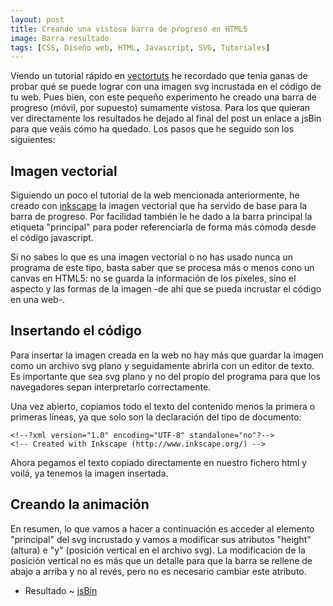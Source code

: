 ```yaml
---
layout: post
title: Creando una vistosa barra de progreso en HTML5
image: Barra resultado
tags: [CSS, Diseño web, HTML, Javascript, SVG, Tutoriales]
---
```


Viendo un tutorial rápido en [vectortuts](http://vector.tutsplus.com/tutorials/tools-tips/quick-tip-create-a-modern-volume-bar-with-adobe-illustrator/) he recordado que tenía ganas de probar qué se puede lograr con una imagen svg incrustada en el código de tu web. Pues bien, con este pequeño experimento he creado una barra de progreso (móvil, por supuesto) sumamente vistosa. Para los que quieran ver directamente los resultados he dejado al final del post un enlace a jsBin para que veáis cómo ha quedado. Los pasos que he seguido son los siguientes:

## Imagen vectorial

Siguiendo un poco el tutorial de la web mencionada anteriormente, he creado con [inkscape](http://inkscape.org/) la imagen vectorial que ha servido de base para la barra de progreso. Por facilidad también le he dado a la barra principal la etiqueta "principal" para poder referenciarla de forma más cómoda desde el código javascript.

Si no sabes lo que es una imagen vectorial o no has usado nunca un programa de este tipo, basta saber que se procesa más o menos cono un canvas en HTML5: no se guarda la información de los píxeles, sino el aspecto y las formas de la imagen -de ahí que se pueda incrustar el código en una web-.

## Insertando el código

Para insertar la imagen creada en la web no hay más que guardar la imagen como un archivo svg plano y seguidamente abrirla con un editor de texto. Es importante que sea svg plano y no del propio del programa para que los navegadores sepan interpretarlo correctamente.

Una vez abierto, copiamos todo el texto del contenido menos la primera o primeras líneas, ya que solo son la declaración del tipo de documento:

    <!--?xml version="1.0" encoding="UTF-8" standalone="no"?-->
    <!-- Created with Inkscape (http://www.inkscape.org/) -->

Ahora pegamos el texto copiado directamente en nuestro fichero html y voilá, ya tenemos la imagen insertada.

## Creando la animación

En resumen, lo que vamos a hacer a continuación es acceder al elemento "principal" del svg incrustado y vamos a modificar sus atributos "height" (altura) e "y" (posición vertical en el archivo svg).
La modificación de la posición vertical no es más que un detalle para que la barra se rellene de abajo a arriba y no al revés, pero no es necesario cambiar este atributo.

<a class="jsbin-embed" href="http://jsbin.com/ubiqex/19/embed?live"></a><script src="http://static.jsbin.com/js/embed.js"></script>

 - Resultado ~ [jsBin](http://jsbin.com/ubiqex/5/edit#preview)
